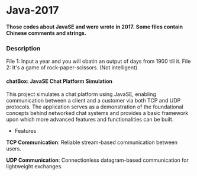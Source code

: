 # Java-2017

**Those codes about JavaSE and were wrote in 2017.**
**Some files contain Chinese comments and strings.**

### Description
File 1: Input a year and you will obatin an output of days from 1900 till it.
File 2: It's a game of rock-paper-scissors. (Not intelligent)

#### chatBox: JavaSE Chat Platform Simulation

This project simulates a chat platform using JavaSE, enabling communication between a client and a customer via both TCP and UDP protocols. The application serves as a demonstration of the foundational concepts behind networked chat systems and provides a basic framework upon which more advanced features and functionalities can be built.

* Features
  
**TCP Communication**: Reliable stream-based communication between users.
  
**UDP Communication**: Connectionless datagram-based communication for lightweight exchanges. 

